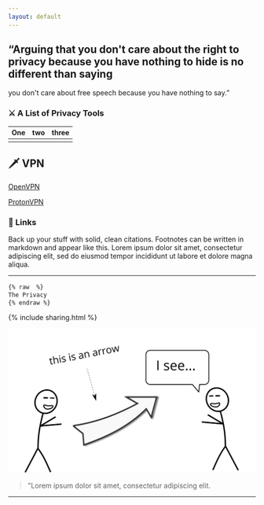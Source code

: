 ```yaml
---
layout: default
---
```


## “Arguing that you don't care about the right to privacy because you have nothing to hide is no different than saying
you don't care about free speech because you have nothing to say.”

### ⚔️ A List of Privacy Tools

| One | two  | three  |
|---|---|---|
|   |   |   |

## 🗡️ VPN

[OpenVPN](https://openvpn.net/)

[ProtonVPN](https://protonvpn.com/)

### 📌 Links

Back up your stuff with solid, clean citations. Footnotes can be written in markdown and appear like this.
Lorem ipsum dolor sit amet, consectetur adipiscing elit, sed do eiusmod tempor incididunt ut labore et dolore magna aliqua.

<hr>

<pre><code>{% raw  %}
The Privacy
{% endraw %}
</code></pre>

{% include sharing.html %}

<img src="images/hello.svg" alt="sample image">

> "Lorem ipsum dolor sit amet, consectetur adipiscing elit.

<hr>
